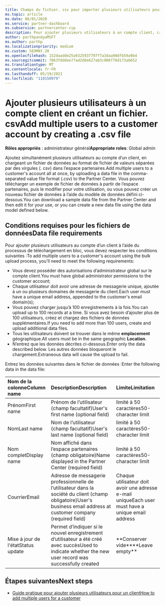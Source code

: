 ```yaml
---
title: Champs du fichier. csv pour importer plusieurs utilisateurs pour un compte client
ms.topic: article
ms.date: 08/01/2020
ms.service: partner-dashboard
ms.subservice: partnercenter-csp
description: Pour ajouter plusieurs utilisateurs à un compte client, créez un fichier de valeurs séparées par des virgules (. csv) avec les champs appropriés.
author: parthpandyaMSFT
ms.author: parthp
ms.localizationpriority: medium
ms.custom: SEOMAY.20
ms.openlocfilehash: 152daadde25a9325937797f7a3daa90dfb59a9b4
ms.sourcegitcommit: 7063fdddee77ad2d8e627ab3c806f76d173ab652
ms.translationtype: MT
ms.contentlocale: fr-FR
ms.lasthandoff: 05/19/2021
ms.locfileid: "110150979"
---
```

# <a name="add-multiple-users-to-a-customer-account-by-creating-a-csv-file"></a><span data-ttu-id="48d14-103">Ajouter plusieurs utilisateurs à un compte client en créant un fichier. csv</span><span class="sxs-lookup"><span data-stu-id="48d14-103">Add multiple users to a customer account by creating a .csv file</span></span>

<span data-ttu-id="48d14-104">**Rôles appropriés** : administrateur général</span><span class="sxs-lookup"><span data-stu-id="48d14-104">**Appropriate roles**: Global admin</span></span>

<span data-ttu-id="48d14-105">Ajoutez simultanément plusieurs utilisateurs au compte d’un client, en chargeant un fichier de données au format de fichier de valeurs séparées par des virgules (. csv) dans l’espace partenaires.</span><span class="sxs-lookup"><span data-stu-id="48d14-105">Add multiple users to a customer's account all at once, by uploading a data file in the comma-separated value file format (.csv) to the Partner Center.</span></span> <span data-ttu-id="48d14-106">Vous pouvez télécharger un exemple de fichier de données à partir de l’espace partenaires, puis le modifier pour votre utilisation, ou vous pouvez créer un nouveau fichier de données à l’aide du modèle de données défini ci-dessous.</span><span class="sxs-lookup"><span data-stu-id="48d14-106">You can download a sample data file from the Partner Center and then edit it for your use, or you can create a new data file using the data model defined below.</span></span>

## <a name="data-file-requirements"></a><a href="" id="creatingtheimportcsvfile"></a><span data-ttu-id="48d14-107">Conditions requises pour les fichiers de données</span><span class="sxs-lookup"><span data-stu-id="48d14-107">Data file requirements</span></span>

<span data-ttu-id="48d14-108">Pour ajouter plusieurs utilisateurs au compte d’un client à l’aide du processus de téléchargement en bloc, vous devez respecter les conditions suivantes :</span><span class="sxs-lookup"><span data-stu-id="48d14-108">To add multiple users to a customer's account using the bulk upload process, you'll need to meet the following requirements:</span></span>

- <span data-ttu-id="48d14-109">Vous devez posséder des autorisations d’administrateur global sur le compte client.</span><span class="sxs-lookup"><span data-stu-id="48d14-109">You must have global administrator permissions to the customer account;</span></span>
- <span data-ttu-id="48d14-110">Chaque utilisateur doit avoir une adresse de messagerie unique, ajoutée à un ou plusieurs domaines de messagerie du client.</span><span class="sxs-lookup"><span data-stu-id="48d14-110">Each user must have a unique email address, appended to the customer's email domain(s);</span></span>
- <span data-ttu-id="48d14-111">Vous pouvez charger jusqu’à 100&nbsp;enregistrements à la fois.</span><span class="sxs-lookup"><span data-stu-id="48d14-111">You can upload up to 100 records at a time.</span></span> <span data-ttu-id="48d14-112">Si vous avez besoin d’ajouter plus de 100&nbsp;utilisateurs, créez et chargez des fichiers de données supplémentaires.</span><span class="sxs-lookup"><span data-stu-id="48d14-112">If you need to add more than 100 users, create and upload additional data files.</span></span>
- <span data-ttu-id="48d14-113">Tous les utilisateurs doivent se trouver dans le même **emplacement** géographique.</span><span class="sxs-lookup"><span data-stu-id="48d14-113">All users must be in the same geographic **Location**.</span></span>
- <span data-ttu-id="48d14-114">N’entrez que les données décrites ci-dessous.</span><span class="sxs-lookup"><span data-stu-id="48d14-114">Enter only the data described below.</span></span> <span data-ttu-id="48d14-115">Les autres données bloqueront le chargement.</span><span class="sxs-lookup"><span data-stu-id="48d14-115">Extraneous data will cause the upload to fail.</span></span>

<span data-ttu-id="48d14-116">Entrez les données suivantes dans le fichier de données&nbsp;:</span><span class="sxs-lookup"><span data-stu-id="48d14-116">Enter the following data in the data file:</span></span>

| <span data-ttu-id="48d14-117">**Nom de la colonne**</span><span class="sxs-lookup"><span data-stu-id="48d14-117">**Column name**</span></span> | <span data-ttu-id="48d14-118">**Description**</span><span class="sxs-lookup"><span data-stu-id="48d14-118">**Description**</span></span>  | <span data-ttu-id="48d14-119">**Limite**</span><span class="sxs-lookup"><span data-stu-id="48d14-119">**Limitation**</span></span>  |
|:-------- |:------  |:----- |
| <span data-ttu-id="48d14-120">Prénom</span><span class="sxs-lookup"><span data-stu-id="48d14-120">First name</span></span>  | <span data-ttu-id="48d14-121">Prénom de l’utilisateur (champ facultatif)</span><span class="sxs-lookup"><span data-stu-id="48d14-121">User's first name (optional field)</span></span>  | <span data-ttu-id="48d14-122">limité à 50 caractères</span><span class="sxs-lookup"><span data-stu-id="48d14-122">50-character limit</span></span>  |
| <span data-ttu-id="48d14-123">Nom</span><span class="sxs-lookup"><span data-stu-id="48d14-123">Last name</span></span>  | <span data-ttu-id="48d14-124">Nom de l’utilisateur (champ facultatif)</span><span class="sxs-lookup"><span data-stu-id="48d14-124">User's last name (optional field)</span></span>  | <span data-ttu-id="48d14-125">limité à 50 caractères</span><span class="sxs-lookup"><span data-stu-id="48d14-125">50-character limit</span></span>  |
| <span data-ttu-id="48d14-126">Nom complet</span><span class="sxs-lookup"><span data-stu-id="48d14-126">Display name</span></span>    | <span data-ttu-id="48d14-127">Nom affiché dans l’espace partenaires (champ obligatoire)</span><span class="sxs-lookup"><span data-stu-id="48d14-127">Name displayed in the Partner Center (required field)</span></span>                            | <span data-ttu-id="48d14-128">limité à 50 caractères</span><span class="sxs-lookup"><span data-stu-id="48d14-128">50-character limit</span></span>                         |
| <span data-ttu-id="48d14-129">Courrier</span><span class="sxs-lookup"><span data-stu-id="48d14-129">Email</span></span>   | <span data-ttu-id="48d14-130">Adresse de messagerie professionnelle de l’utilisateur dans la société du client (champ obligatoire)</span><span class="sxs-lookup"><span data-stu-id="48d14-130">User's business email address at customer company (required field)</span></span>           | <span data-ttu-id="48d14-131">Chaque utilisateur doit avoir une adresse e-mail unique</span><span class="sxs-lookup"><span data-stu-id="48d14-131">Each user must have a unique email address</span></span> |
| <span data-ttu-id="48d14-132">Mise à jour de l'état</span><span class="sxs-lookup"><span data-stu-id="48d14-132">Status update</span></span>   | <span data-ttu-id="48d14-133">Permet d’indiquer si le nouvel enregistrement d’utilisateur a été créé avec succès</span><span class="sxs-lookup"><span data-stu-id="48d14-133">Used to indicate whether the new user record was successfully created</span></span> | <span data-ttu-id="48d14-134">\*\*Conserver vide\*\*</span><span class="sxs-lookup"><span data-stu-id="48d14-134">\*\*Leave empty\*\*</span></span>                        |

## <a name="next-steps"></a><span data-ttu-id="48d14-135">Étapes suivantes</span><span class="sxs-lookup"><span data-stu-id="48d14-135">Next steps</span></span>

- [<span data-ttu-id="48d14-136">Guide pratique pour ajouter plusieurs utilisateurs pour un client</span><span class="sxs-lookup"><span data-stu-id="48d14-136">How to add multiple users for a customer</span></span>](adding-multiple-users-to-a-customer-account.md)